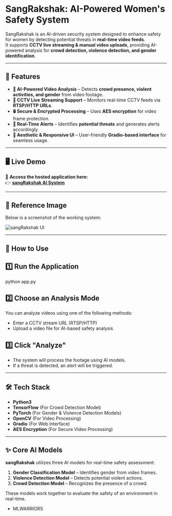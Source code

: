 # SangRakshak: AI-Powered Women's Safety System

SangRakshak is an AI-driven security system designed to enhance safety for women by detecting potential threats in **real-time video feeds**.  
It supports **CCTV live streaming & manual video uploads**, providing AI-powered analysis for **crowd detection, violence detection, and gender identification**.

---

## 🌟 Features
- **🎥 AI-Powered Video Analysis** – Detects **crowd presence, violent activities, and gender** from video footage.  
- **📡 CCTV Live Streaming Support** – Monitors real-time CCTV feeds via **RTSP/HTTP URLs**.  
- **🔒 Secure & Encrypted Processing** – Uses **AES encryption** for video frame protection.  
- **🚨 Real-Time Alerts** – Identifies **potential threats** and generates alerts accordingly.  
- **🎨 Aesthetic & Responsive UI** – User-friendly **Gradio-based interface** for seamless usage.  

---

## 🖥️ Live Demo  
🔗 **Access the hosted application here:**  
👉 **[sangRakshak AI System](https://3355981ad566a5b159.gradio.live/)**  

---

## 📸 Reference Image  
Below is a screenshot of the working system:  

![sangRakshak UI](Screenshot.png)  


---

## 🚀 How to Use
## **1️⃣ Run the Application**

python app.py


## 2️⃣ Choose an Analysis Mode  
You can analyze videos using one of the following methods:  

- Enter a CCTV stream URL (RTSP/HTTP)  
- Upload a video file for AI-based safety analysis  

## 3️⃣ Click "Analyze"  
- The system will process the footage using AI models.  
- If a threat is detected, an alert will be triggered.  

---

## 🛠️ Tech Stack  
- **Python3**  
- **TensorFlow** (For Crowd Detection Model)  
- **PyTorch** (For Gender & Violence Detection Models)  
- **OpenCV** (For Video Processing)  
- **Gradio** (For Web Interface)  
- **AES Encryption** (For Secure Video Processing)  

---

## ✨ Core AI Models  
**sangRakshak** utilizes three AI models for real-time safety assessment:  

1. **Gender Classification Model** – Identifies gender from video frames.  
2. **Violence Detection Model** – Detects potential violent actions.  
3. **Crowd Detection Model** – Recognizes the presence of a crowd.  

These models work together to evaluate the safety of an environment in real-time.  
- MLWARRIORS
